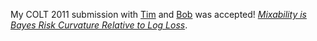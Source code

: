 My COLT 2011 submission with [Tim](http://homepages.cwi.nl/~erven/) and [Bob](http://users.cecs.anu.edu.au/~williams/) was accepted! _[Mixability is Bayes Risk Curvature Relative to Log Loss](http://colt2011.sztaki.hu/colt2011_submission_39.pdf)_.
